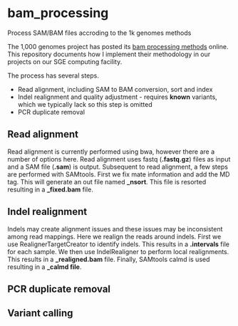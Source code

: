 # bam_processing
Process SAM/BAM files accroding to the 1k genomes methods

The 1,000 genomes project has posted its [bam processing methods](https://github.com/igsr/1000Genomes_data_indexes/blob/master/historical_data/former_toplevel/README.alignment_data.md) online.
This repository documents how I implement their methodology in our projects on our SGE computing facility.

The process has several steps.

* Read alignment, including SAM to BAM conversion, sort and index
* Indel realignment and quality adjustment - requires **known** variants, which we typically lack so this step is omitted
* PCR duplicate removal


## Read alignment

Read alignment is currently performed using bwa, however there are a number of options here.
Read alignment uses fastq (**.fastq.gz**) files as input and a SAM file (**.sam**) is output.
Subsequent to read alignment, a few steps are performed with SAMtools.
First we fix mate information and add the MD tag.
This will generate an out file named **_nsort**.
This file is resorted resulting in a **_fixed.bam** file.


## Indel realignment

Indels may create alignment issues and these issues may be inconsistent among read mappings.
Here we realign the reads around indels.
First we use RealignerTargetCreator to identify indels.
This results in a **.intervals** file for each sample.
We then use IndelRealigner to perform local realignments.
This results in a **_realigned.bam** file.
Finally, SAMtools calmd is used resulting in a **_calmd file**.


## PCR duplicate removal


## Variant calling


